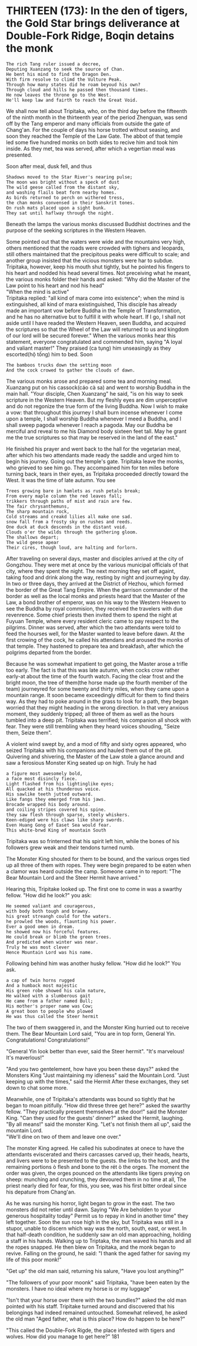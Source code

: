 # THIRTEEN (173): In the den of tigers, the Gold Star brings deliverance at Double-Fork Ridge, Boqin detains the monk
```
The rich Tang ruler issued a decree,
Deputing Xuanzang to seek the source of Chan.
He bent his mind to find the Dragon Den.
With firm resolve to climd the Vulture Peak.
Through how many states did he roam beyoud his own?
Through cloud and hills he passed then thousand times.
He now leaves the throne go to the West.
He'll keep law and fairth to reach the Great Void.
```
We shall now tell about Tripitaka, who, on the third day before the fifteenth of the ninth month in the thirteenth year of the period Zhenguan, was send off by the Tang emperor and many officials from outside the gate of Chang'an. For the couple of days his horse trotted without seasing, and soon they reached the Temple of the Law Gate. The abbot of that temple led some five hundred monks on both sides to recive him and took him inside. As they met, tea was served, after which a vegertian meal was presented.

Soon after meal, dusk fell, and thus
```
Shadows moved to the Star River's nearing pulse;
The moon was bright without a speck of dust
The wild geese called from the distant sky,
and washing flails beat form nearby homes.
As birds returned to perch on withered tress,
the chan monks convensed in their Sanskrit tones.
On rush mats placed upon a sight bunk.
They sat until haflway through the night.
```
Beneath the lamps the various monks discussed Buddhist doctrines and the purpose of the seeking scriptures in the Western Heaven.

Some pointed out that the waters were wide and the mountains very high, others mentioned that the roads were crowded with tighers and leopards, still others maintained that the precipitous peaks were difficult to scale; and another group insisted that the vicious monsters were har to subdue. Tripitaka, however, keep his mouth shut tightly, but he pointed his fingers to his heart and nodded his head several times. Not preceiving what he meant, the various monks folder their hands and asked: "Why did the Master of the Law point to his heart and nod his head"<br>
"When the mind is active"<br>
Tripitaka replied:  "all kind of mara come into existence"; when the mind is extinguished, all kind of mara existinguished, This disciple has already made an important vow before Buddha in the Temple of Transformation, and he has no alternative but to fulfill it with whole heart. If I go, I shall not aside until I have readed the Western Heaven, seen Buddha, and acquired the scriptures so that the Wheel of the Law will returned to us and kingdom of our lord will be secured forever." When the various monks hear this statement, everyone congratulated and commended him, saying "A loyal and valiant master!" They praised (ca tụng) him unseasingly as they escorted(hộ tống) him to bed. Soon
```
The bamboos trucks down the setting moon
And the cock crowed to gather the clouds of dawn.
```
The various monks arose and prepared some tea and morning meal. Xuanzang put on his cassock(cáo cà sa) and went to worship Buddha in the main hall. "Your disciple, Chen Xuanzang" he said, "is on his way to seek scripture in the Western Heaven. But my fleshly eyes are dim unperceptive and do not regonize the true form of the living Buddha. Now I wish to make a vow: that throughout this journey I shall burn incense whenever I come upon a temple, I shall worship Buddha whenever I meed a Buddha, and I shall sweep pagoda whenever I reach a pagoda. May our Buddha be merciful and reveal to me his Diamond body sixteen feet tall. May he grant me the true scriptures so that may be reserved in the land of the east."

He finished his prayer and went back to the hall for the vegetarian meal, after which his two attendants made ready the saddle and urged him to begin his journey. Going out the temple's gate. Tripitaka leave the monks, who grieved to see him go. They accompained him for ten miles before turning back, tears in their eyes, as Tripitaka proceeded directly toward the West. It was the time of late autumn. You see
```
Trees growing bare in hamlets as rush petals break;
From every maple column the red leaves fall;
trikkers through paths of mist and rain are few.
The fair chrysanthemuns,
The sharp mountain rock,
Cold streams and creakd lilies all make one sad.
snow fall from a frosty sky on rushes and reeds.
One duck at duck descends in the distant void.
Clouds o'er the wilds through the gathering gloom.
The shallows depart;
The wild geese apear
Their cires, though loud, are halting and forlorn.
```
After traveling on several days, master and disciples arrived at the city of Gongzhou. They were met at once by the various municipal officials of that city, where they spent the night. The next morning they set off againt, taking food and drink along the way, resting by night and journeying by day. In two or three days, they arrived at the District of Hezhou, which formed the border of the Great Tang Empire. When the garrison commander of the border as well as the local monks and priests heard that the Master of the Law, a bond brother of emperor, was on his way to the Western Heaven to see the Buddha by royal commision, they received the travelers with due revenrence. Some chief priests then invited them to spend the night at Fuyuan Temple, where every resident cleric came to pay respect to the pilgrims. Dinner was served, after which the two attendants were told to feed the hourses well, for the Master wanted to leave before dawn. At the first crowing of the cock, he called his attendans and aroused the monks of that temple. They hastened to prepare tea and breakfash, after which the polgrims departed from the border.

Because he was somewhat impatient to get going, the Master arose a trifle too early. The fact is that this was late autumn, when cocks crow rather early-at about the time of the fourth watch. Facing the clear frost and the bright moon, the tree of them(the horse made up the fourth member of the team) journeyred for some twenty and thirty miles, when they came upon a mountain range. It soon became exceedingly difficult for them to find theirs way. As they had to poke around in the grass to look for a path, they began worried that they might heading in the wrong direction. In that very anxious moment, they suddenly tripped; all three of them as well as the hours tumbled into a deep pit. Tripitaka was terrified; his companion all shock with fear. They were still trembling when they heard voices shouding, "Seize them, Seize them".

A violent wind swept by, and a mod of fifty and sixty ogres appeared, who seized Tripitaka with his companions and hauled them out of the pit. Quivering and shivering, the Master of the Law stole a glance around and saw a ferosious Monster King seated up on high. Truly he had
```
a figure most awesomely bold,
a face most disincly fiece.
Light flashed from his lightinglike eyes;
All quacked at his thunderous voice.
His sawlike teeth jutted outward.
Like fangs they emerged from his jaws.
Brocade wrapped his body around.
and coiling stripes covered his spine.
they saw flesh through sparse, steely whiskers.
Keen-ediged were his claws like sharp swords.
Even Huang Gong of Easet Sea would fear.
This white-brwd King of mountain South
```
Tripitaka was so frinterned that his spirit left him, while the bones of his followers grew weak and their tendons turned numb.

The Monster King shouted for them to be bound, and the various orges tied up all three of them with ropes. They were begin prepared to be eaten when a clamor was heard outside the camp. Someone came in to report: "The Bear Mountain Lord and the Steer Hermit have arrived."

Hearing this, Tripitake looked up. The first one to come in was a swarthy fellow. "How did he look?" you ask:
```
He seemed valiant and couragerous,
with body both tough and brawny.
his great streangh could for the waters.
he prowled the woods, flaunting his power.
Ever a good omen in dream.
he showed now his forceful features.
He could break or blimb the green trees.
And predicted when winter was near.
Truly he was most clever
Hence Mountain Lord was his name.
```
Following behind him was another husky fellow. "How did he look?" You ask.
```
a cap of twin horns rugged
And a humback most majestic
His green robe showed his calm nature,
He walked with a slumberous gait
He came from a father named Bull;
His mother's proper name was Cow;
A great boon to people who plowed
He was thus called the Steer hermit
```

The two of them swaggered in, and the Monster King hurried out to receive them. The Bear Mountain Lord said, "You are in top form, General Yin. Congratulations! Congratulations!"

"General Yin look better than ever, said the Steer hermit". "It's marvelous! It's maverlous!"

"And you two gentelement, how have you been these days?" asked the Monsters King "Just maintaining my idleness" said the Mountain Lord. "Just keeping up with the times," said the Hermit After these exchanges, they set down to chat some more.

Meanwhile, one of Tripitaka's attendants was bound so tightly that he began to moan pitifully. "How did threse three get here?" asked the swarthy fellow. "They practically present themselves at the door!" said the Monster King. "Can they used for the guests' dinner?" asked the Hermit, laughing. "By all means!" said the monster King. "Let's not finish them all up", said the mountain Lord.<br>
"We'll dine on two of them and leave one over."<br>

The monster King agreed. He called his subodinates at onece to have the attendants eviscerated and theirs carcasses carved up, their heads, hearts, and livers were to be presented to the guests. the limbs to the host, and the remaining portions ò flesh and bone to the rét ò the orges. The moment the order was given, the orges pounced on the attendants like tigers preying on sheep: munching and crunching, they devoured them in no time at all, The priest nearly died for fear, for this, you see, was his first bitter ordeal since his depature from Chang'an.

As he was nursing his horror, light began to grow in the east. The two monsters did not retier until dawn. Saying "We Are beholden to your generous hospitality today" Permit us to repay in kind in another time" they left together. Soon the sun rose high in the sky, but Tripitaka was still in a stupor, unable to discern which way was the north, south, east, or west. In that half-death condition, he suddenly saw an old man approaching, holding a staff in his hands. Walking up to Triptaka, the man waved his hands and all the ropes snapped. He then blew on Tripitaka, and the monk began to revive. Falling on the ground, he said: "I thank the aged father for saving my life of this poor monk!"

"Get up" the old man said, returning his salure, "Have you lost anything?"

"The followers of your poor moonk" said Tripitaka, "have been eaten by the monsters. I have no ideal where my horse is or my luggage"

"Isn't that your horse over there with the two bundles?" asked the old man pointed with his staff. Tripitake turned around and discovered that his belongings had indeed remained untouched. Somewhat relieved, he asked the old man "Aged father, what is this place? How do happen to be here?"

"This called the Double-Fork Rigde, the place infested with tigers and wolves. How did you manage to get here?"
181
